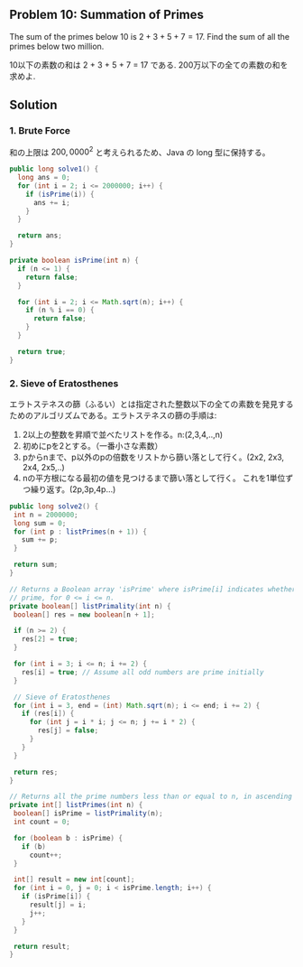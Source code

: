 ## Problem 10: Summation of Primes

The sum of the primes below $10$ is $2 + 3 + 5 + 7 = 17$.
Find the sum of all the primes below two million.

10以下の素数の和は 2 + 3 + 5 + 7 = 17 である.
200万以下の全ての素数の和を求めよ.

## Solution
### 1. Brute Force
和の上限は $200,0000^2$ と考えられるため、Java の long 型に保持する。

```java
public long solve1() {
  long ans = 0;
  for (int i = 2; i <= 2000000; i++) {
    if (isPrime(i)) {
      ans += i;
    }
  }

  return ans;
}

private boolean isPrime(int n) {
  if (n <= 1) {
    return false;
  }

  for (int i = 2; i <= Math.sqrt(n); i++) {
    if (n % i == 0) {
      return false;
    }
  }

  return true;
}
```

### 2. Sieve of Eratosthenes
エラトステネスの篩（ふるい）とは指定された整数以下の全ての素数を発見するためのアルゴリズムである。エラトステネスの篩の手順は:

1. 2以上の整数を昇順で並べたリストを作る。n:(2,3,4,..,n)
2. 初めにpを2とする。（一番小さな素数）
3. pからnまで、p以外のpの倍数をリストから篩い落として行く。(2x2, 2x3, 2x4, 2x5,..)
4. nの平方根になる最初の値を見つけるまで篩い落として行く。
これを1単位ずつ繰り返す。(2p,3p,4p…)

```java
public long solve2() {
 int n = 2000000;
 long sum = 0;
 for (int p : listPrimes(n + 1)) {
   sum += p;
 }

 return sum;
}

// Returns a Boolean array 'isPrime' where isPrime[i] indicates whether i is
// prime, for 0 <= i <= n.
private boolean[] listPrimality(int n) {
 boolean[] res = new boolean[n + 1];

 if (n >= 2) {
   res[2] = true;
 }

 for (int i = 3; i <= n; i += 2) {
   res[i] = true; // Assume all odd numbers are prime initially
 }

 // Sieve of Eratosthenes
 for (int i = 3, end = (int) Math.sqrt(n); i <= end; i += 2) {
   if (res[i]) {
     for (int j = i * i; j <= n; j += i * 2) {
       res[j] = false;
     }
   }
 }

 return res;
}

// Returns all the prime numbers less than or equal to n, in ascending order.
private int[] listPrimes(int n) {
 boolean[] isPrime = listPrimality(n);
 int count = 0;

 for (boolean b : isPrime) {
   if (b)
     count++;
 }

 int[] result = new int[count];
 for (int i = 0, j = 0; i < isPrime.length; i++) {
   if (isPrime[i]) {
     result[j] = i;
     j++;
   }
 }

 return result;
}
```
